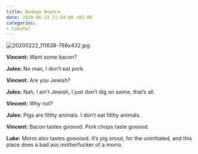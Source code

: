 ```yaml
---
title: Bodega Anyora
date: 2020-06-23 21:54:00 +02:00
categories:
- Cabañal
---
```


![20200222_111638-768x432.jpg](/uploads/20200222_111638-768x432.jpg)

**Vincent:**
Want some bacon?

**Jules:**
No man, I don’t eat pork.

**Vincent:**
Are you Jewish?

**Jules:**
Nah, I ain’t Jewish, I just don’t dig on swine, that’s all.

**Vincent:**
Why not?

**Jules:**
Pigs are filthy animals. I don’t eat filthy animals.

**Vincent:**
Bacon tastes gooood. Pork chops taste gooood.

**Luke:** Morro also tastes goooood. It’s pig snout, for the uninitiated, and this place does a bad ass motherfucker of a morro.